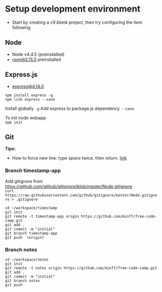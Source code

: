 # Setup development environment
+ Start by creating a c9 *blank* project, then try configuring the item following
## Node
+ Node v4.4.5 (preinstalled)
+ npm@2.15.5 preinstalled
## Express.js
+ express@4.14.0
```
npm install express -g
npm link express --save
```
Install globally `-g`
Add express to package.js dependency `--save`

To init node webapp  
`npm init`

## Git
**Tips:**
+ How to force new line: type *space* twice, then *return*. [link](http://stackoverflow.com/questions/22385334/how-to-write-one-new-line-in-bitbucket-markdown)  
### Branch timestamp-app  
Add gitignore from https://github.com/github/gitignore/blob/master/Node.gitignore   
`curl https://raw.githubusercontent.com/github/gitignore/master/Node.gitignore > .gitignore`

```
cd ~/workspace/timestamp
git init
git remote -t timestamp-app origin https://github.com/minff/free-code-camp.git
git add .
git commit -m "initial"
git branch timestamp-app
git push  (origin)
```
### Branch notes  
```
cd ~/workspace/notes
git init
git remote -t notes origin https://github.com/minff/free-code-camp.git
git add .
git commit -m "initial"
git branch notes
git push
```

